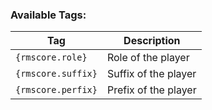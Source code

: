 ### Available Tags:

| Tag                | Description          |
|--------------------|----------------------|
| `{rmscore.role}`   | Role of the player   |
| `{rmscore.suffix}` | Suffix of the player |
| `{rmscore.perfix}` | Prefix of the player |